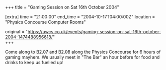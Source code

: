+++
title = "Gaming Session on Sat 16th October 2004"

[extra]
time = "21:00:00"
end_time = "2004-10-17T04:00:00Z"
location = "Physics Concourse Computer Rooms"

original = "https://uwcs.co.uk/events/gaming-session-on-sat-16th-october-2004-1474488956618/"    
+++

Come along to B2.07 and B2.08 along the Physics Concourse for 6 hours of gaming mayhem. We usually meet in "The Bar" an hour before for food and drinks to keep us fuelled up\!

